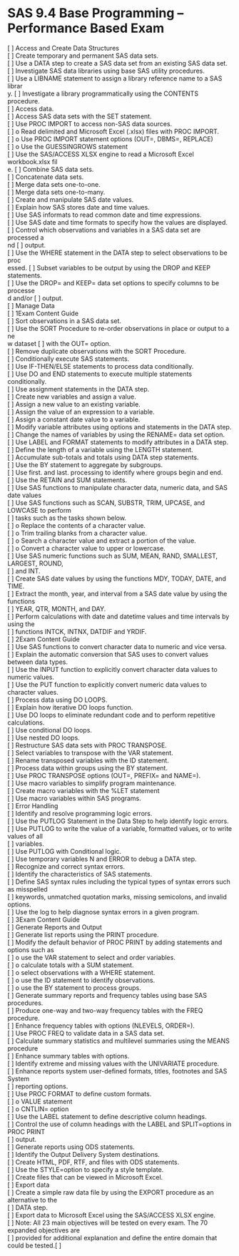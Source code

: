 # SAS 9.4 Base Programming – Performance Based Exam

[ ] Access and Create Data Structures <br/>
[ ] Create temporary and permanent SAS data sets. <br/>
[ ] Use a DATA step to create a SAS data set from an existing SAS data set. <br/>
[ ] Investigate SAS data libraries using base SAS utility procedures. <br/>
[ ] Use a LIBNAME statement to assign a library reference name to a SAS librar <br/>y.
[ ] Investigate a library programmatically using the CONTENTS procedure. <br/>
[ ] Access data. <br/>
[ ] Access SAS data sets with the SET statement. <br/>
[ ] Use PROC IMPORT to access non-SAS data sources. <br/>
[ ] o Read delimited and Microsoft Excel (.xlsx) files with PROC IMPORT. <br/>
[ ] o Use PROC IMPORT statement options (OUT=, DBMS=, REPLACE) <br/>
[ ] o Use the GUESSINGROWS statement <br/>
[ ] Use the SAS/ACCESS XLSX engine to read a Microsoft Excel workbook.xlsx fil <br/>e.
[ ] Combine SAS data sets. <br/>
[ ] Concatenate data sets. <br/>
[ ] Merge data sets one-to-one. <br/>
[ ] Merge data sets one-to-many. <br/>
[ ] Create and manipulate SAS date values. <br/>
[ ] Explain how SAS stores date and time values. <br/>
[ ] Use SAS informats to read common date and time expressions. <br/>
[ ] Use SAS date and time formats to specify how the values are displayed. <br/>
[ ] Control which observations and variables in a SAS data set are processed a <br/>nd
[ ] output. <br/>
[ ] Use the WHERE statement in the DATA step to select observations to be proc <br/>essed.
[ ] Subset variables to be output by using the DROP and KEEP statements. <br/>
[ ] Use the DROP= and KEEP= data set options to specify columns to be processe <br/>d and/or
[ ] output. <br/>
[ ] Manage Data <br/>
[ ] 1Exam Content Guide <br/>
[ ] Sort observations in a SAS data set. <br/>
[ ] Use the SORT Procedure to re-order observations in place or output to a ne <br/>w dataset
[ ] with the OUT= option. <br/>
[ ] Remove duplicate observations with the SORT Procedure. <br/>
[ ] Conditionally execute SAS statements. <br/>
[ ] Use IF-THEN/ELSE statements to process data conditionally. <br/>
[ ] Use DO and END statements to execute multiple statements conditionally. <br/>
[ ] Use assignment statements in the DATA step. <br/>
[ ] Create new variables and assign a value. <br/>
[ ] Assign a new value to an existing variable. <br/>
[ ] Assign the value of an expression to a variable. <br/>
[ ] Assign a constant date value to a variable. <br/>
[ ] Modify variable attributes using options and statements in the DATA step. <br/>
[ ] Change the names of variables by using the RENAME= data set option. <br/>
[ ] Use LABEL and FORMAT statements to modify attributes in a DATA step. <br/>
[ ] Define the length of a variable using the LENGTH statement. <br/>
[ ] Accumulate sub-totals and totals using DATA step statements. <br/>
[ ] Use the BY statement to aggregate by subgroups. <br/>
[ ] Use first. and last. processing to identify where groups begin and end. <br/>
[ ] Use the RETAIN and SUM statements. <br/>
[ ] Use SAS functions to manipulate character data, numeric data, and SAS date values <br/>
[ ] Use SAS functions such as SCAN, SUBSTR, TRIM, UPCASE, and LOWCASE to perform<br/>
[ ] tasks such as the tasks shown below.<br/>
[ ] o Replace the contents of a character value.<br/>
[ ] o Trim trailing blanks from a character value.<br/>
[ ] o Search a character value and extract a portion of the value.<br/>
[ ] o Convert a character value to upper or lowercase.<br/>
[ ] Use SAS numeric functions such as SUM, MEAN, RAND, SMALLEST, LARGEST, ROUND,<br/>
[ ] and INT.<br/>
[ ] Create SAS date values by using the functions MDY, TODAY, DATE, and TIME.<br/>
[ ] Extract the month, year, and interval from a SAS date value by using the functions<br/>
[ ] YEAR, QTR, MONTH, and DAY.<br/>
[ ] Perform calculations with date and datetime values and time intervals by using the<br/>
[ ] functions INTCK, INTNX, DATDIF and YRDIF.<br/>
[ ] 2Exam Content Guide<br/>
[ ] Use SAS functions to convert character data to numeric and vice versa.<br/>
[ ] Explain the automatic conversion that SAS uses to convert values between data types.<br/>
[ ] Use the INPUT function to explicitly convert character data values to numeric values.<br/>
[ ] Use the PUT function to explicitly convert numeric data values to character values.<br/>
[ ] Process data using DO LOOPS.<br/>
[ ] Explain how iterative DO loops function.<br/>
[ ] Use DO loops to eliminate redundant code and to perform repetitive calculations.<br/>
[ ] Use conditional DO loops.<br/>
[ ] Use nested DO loops.<br/>
[ ] Restructure SAS data sets with PROC TRANSPOSE.<br/>
[ ] Select variables to transpose with the VAR statement.<br/>
[ ] Rename transposed variables with the ID statement.<br/>
[ ] Process data within groups using the BY statement.<br/>
[ ] Use PROC TRANSPOSE options (OUT=, PREFIX= and NAME=).<br/>
[ ] Use macro variables to simplify program maintenance.<br/>
[ ] Create macro variables with the %LET statement<br/>
[ ] Use macro variables within SAS programs.<br/>
[ ] Error Handling<br/>
[ ] Identify and resolve programming logic errors.<br/>
[ ] Use the PUTLOG Statement in the Data Step to help identify logic errors.<br/>
[ ] Use PUTLOG to write the value of a variable, formatted values, or to write values of all<br/>
[ ] variables.<br/>
[ ] Use PUTLOG with Conditional logic.<br/>
[ ] Use temporary variables N and ERROR to debug a DATA step.<br/>
[ ] Recognize and correct syntax errors.<br/>
[ ] Identify the characteristics of SAS statements.<br/>
[ ] Define SAS syntax rules including the typical types of syntax errors such as misspelled<br/>
[ ] keywords, unmatched quotation marks, missing semicolons, and invalid options.<br/>
[ ] Use the log to help diagnose syntax errors in a given program.<br/>
[ ] 3Exam Content Guide<br/>
[ ] Generate Reports and Output<br/>
[ ] Generate list reports using the PRINT procedure.<br/>
[ ] Modify the default behavior of PROC PRINT by adding statements and options such as<br/>
[ ] o use the VAR statement to select and order variables.<br/>
[ ] o calculate totals with a SUM statement.<br/>
[ ] o select observations with a WHERE statement.<br/>
[ ] o use the ID statement to identify observations.<br/>
[ ] o use the BY statement to process groups.<br/>
[ ] Generate summary reports and frequency tables using base SAS procedures.<br/>
[ ] Produce one-way and two-way frequency tables with the FREQ procedure.<br/>
[ ] Enhance frequency tables with options (NLEVELS, ORDER=).<br/>
[ ] Use PROC FREQ to validate data in a SAS data set.<br/>
[ ] Calculate summary statistics and multilevel summaries using the MEANS procedure<br/>
[ ] Enhance summary tables with options.<br/>
[ ] Identify extreme and missing values with the UNIVARIATE procedure.<br/>
[ ] Enhance reports system user-defined formats, titles, footnotes and SAS System<br/>
[ ] reporting options.<br/>
[ ] Use PROC FORMAT to define custom formats.<br/>
[ ] o VALUE statement<br/>
[ ] o CNTLIN= option<br/>
[ ] Use the LABEL statement to define descriptive column headings.<br/>
[ ] Control the use of column headings with the LABEL and SPLIT=options in PROC PRINT<br/>
[ ] output.<br/>
[ ] Generate reports using ODS statements.<br/>
[ ] Identify the Output Delivery System destinations.<br/>
[ ] Create HTML, PDF, RTF, and files with ODS statements.<br/>
[ ] Use the STYLE=option to specify a style template.<br/>
[ ] Create files that can be viewed in Microsoft Excel.<br/>
[ ] Export data<br/>
[ ] Create a simple raw data file by using the EXPORT procedure as an alternative to the<br/>
[ ] DATA step.<br/>
[ ] Export data to Microsoft Excel using the SAS/ACCESS XLSX engine.<br/>
[ ] Note: All 23 main objectives will be tested on every exam. The 70 expanded objectives are<br/>
[ ] provided for additional explanation and define the entire domain that could be tested.[ ] <br/>
<br/>
